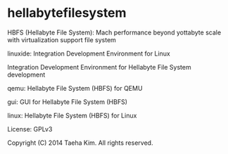 hellabytefilesystem
===================

HBFS (Hellabyte File System): Mach performance beyond yottabyte scale with virtualization support file system

linuxide: Integration Development Environment for Linux

Integration Development Environment for Hellabyte File System development

qemu: Hellabyte File System (HBFS) for QEMU

gui: GUI for Hellabyte File System (HBFS)

linux: Hellabyte File System (HBFS) for Linux


License: GPLv3 

Copyright (C) 2014 Taeha Kim. All rights reserved.
